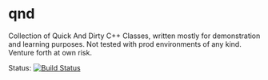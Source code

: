 # qnd
Collection of Quick And Dirty C++ Classes, written mostly for demonstration and learning purposes. Not tested with prod environments of any kind. Venture forth at own risk.

Status: [![Build Status](https://travis-ci.org/frag-o-matic/qnd.svg?branch=master)](https://travis-ci.org/frag-o-matic/qnd)
